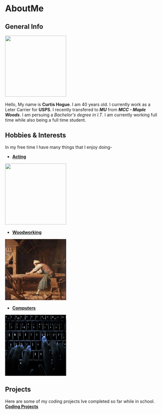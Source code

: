 # AboutMe

## General Info   

<img src="https://user-images.githubusercontent.com/89314862/138538487-47e0cc3c-31ad-44d8-a452-9de30e55c2d1.jpg" width="200" height="200">  

Hello, My name is **Curtis Hogue**. I am 40 years old. I currently
work as a Leter Carrier for **USPS**. I recently transfered to **_MU_** from **_MCC - Maple Woods_**.
I am persuing a _Bachelor's degree in I.T_. I am currently working full time while also being a full time student.

## Hobbies & Interests
 In my free time I have many things that I enjoy doing-
  + [**Acting**](Acting)
  
  <img src="https://upload.wikimedia.org/wikipedia/commons/thumb/4/4e/Bernhardt_Hamlet2.jpg/800px-Bernhardt_Hamlet2.jpg" width="200" height="200">
  
  + [**Woodworking**](Woodworking)

<img src="Images/Woodworking.jpg" width="200" height="200">

  + [**Computers**](Computers)

<img src="Images/Backlit_keyboard.jpg" width="200" height="200">

## Projects

Here are some of my coding projects Ive completed so far while in school.
 [**Coding Projects**](CodingProjects)
 
